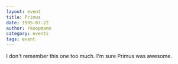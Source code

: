 ```yaml
---
layout: event
title: Primus
date: 1995-07-22
author: rkoopmann
category: events
tags: event
---
```


I don't remember this one too much. I'm sure Primus was awesome.
